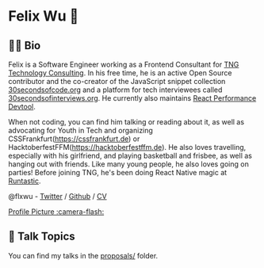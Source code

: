 # Felix Wu 🐼

## 👨‍💻 Bio

Felix is a Software Engineer working as a Frontend Consultant for [TNG Technology Consulting](https://tngtech.com). In his free time, he is an active Open Source contributor and the co-creator of the JavaScript snippet collection [30secondsofcode.org](https://github.com/30-seconds/30-seconds-of-code) and a platform for tech interviewees called [30secondsofinterviews.org](https://github.com/30-seconds/30-seconds-of-interviews). He currently also maintains [React Performance Devtool](https://github.com/nitin42/react-perf-devtool).

When not coding, you can find him talking or reading about it, as well as advocating for Youth in Tech and organizing CSSFrankfurt(https://cssfrankfurt.de) or HacktoberfestFFM(https://hacktoberfestffm.de). He also loves travelling, especially with his girlfriend, and playing basketball and frisbee, as well as hanging out with friends. Like many young people, he also loves going on parties! Before joining TNG, he's been doing React Native magic at [Runtastic](https://twitter.com/runtastic).

@flxwu - [Twitter](https://twitter.com/flxwu) / [Github](https://github.com/flxwu) / [CV](https://resume.io/r/aJyyo)

[Profile Picture :camera-flash:](/profile.jpg)


## 💬 Talk Topics

You can find my talks in the [proposals/](/proposals) folder.


